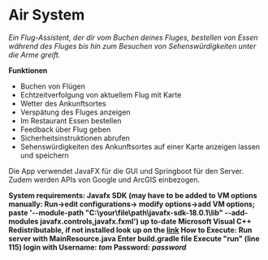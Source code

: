 # Air System
*Ein Flug-Assistent, der dir vom Buchen deines Fluges, bestellen von Essen während des Fluges bis hin zum Besuchen von Sehenswürdigkeiten unter die Arme greift.*

**Funktionen**
- Buchen von Flügen
- Echtzeitverfolgung von aktuellem Flug mit Karte
- Wetter des Ankunftsortes
- Verspätung des Fluges anzeigen
- Im Restaurant Essen bestellen
- Feedback über Flug geben
- Sicherheitsinstruktionen abrufen
- Sehenswürdigkeiten des Ankunftsortes auf einer Karte anzeigen lassen und speichern

Die App verwendet JavaFX für die GUI und Springboot für den Server.
Zudem werden APIs von Google und ArcGIS einbezogen.

**System requirements:
Javafx SDK (may have to be added to VM options manually: Run->edit configurations-> modify options->add VM options;
                paste '--module-path "C:\your\file\path\javafx-sdk-18.0.1\lib" --add-modules javafx.controls,javafx.fxml')
up to-date Microsoft Visual C++ Redistributable, if not installed look up on the [link](https://docs.microsoft.com/en-us/cpp/windows/latest-supported-vc-redist?view=msvc-170)
How to Execute:
Run server with MainResource.java
Enter build.gradle file
Execute "run" (line 115)
login with
Username: *tom*
Password: *password***
